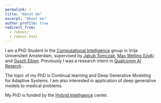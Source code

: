 ```yaml
---
permalink: /
title: "About me"
excerpt: "About me"
author_profile: true
redirect_from:
  - /about/
  - /about.html
---
```


I am a PhD Student in the [Computational Intelligence](https://cs.vu.nl/ci/) group in Vrije Universiteit Amsterdam, supervised by [Jakub Tomczak](https://jmtomczak.github.io/), [Max Welling (UvA)](https://staff.fnwi.uva.nl/m.welling/) and [Guszti Eiben](https://www.cs.vu.nl/~gusz/).
Previously I was a research intern in  [Qualcomm AI Reserch](https://www.qualcomm.com/research/artificial-intelligence/ai-research) .

The topic of my PhD is Continual learning and Deep Generative Modeling for Adaptive Systems.
I am also interested in application of deep generative models to medical problems.

My PhD is funded by the [Hybrid Intelligence](https://www.hybrid-intelligence-centre.nl/) center. 